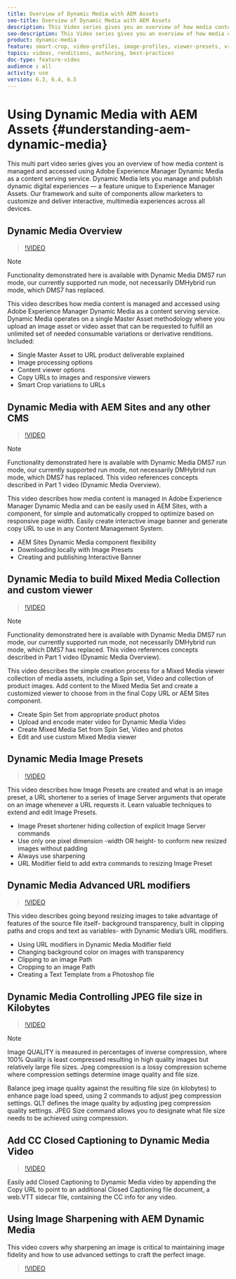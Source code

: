 ```yaml
---
title: Overview of Dynamic Media with AEM Assets
seo-title: Overview of Dynamic Media with AEM Assets
description: This Video series gives you an overview of how media content is managed and accessed using Adobe Experience Manager Dynamic Media as a content serving service. Dynamic Media lets you manage and publish dynamic digital experiences — a feature unique to Experience Manager Assets. Our framework and suite of components allow marketers to customize and deliver interactive, multimedia experiences across all devices.
seo-description: This Video series gives you an overview of how media content is managed and accessed using Adobe Experience Manager Dynamic Media as a content serving service. Dynamic Media lets you manage and publish dynamic digital experiences — a feature unique to Experience Manager Assets. Our framework and suite of components allow marketers to customize and deliver interactive, multimedia experiences across all devices.
product: dynamic-media
feature: smart-crop, video-profiles, image-profiles, viewer-presets, vr-360, sets
topics: videos, renditions, authoring, best-practices
doc-type: feature-video
audience : all
activity: use
version: 6.3, 6.4, 6.5
---
```


# Using Dynamic Media with AEM Assets {#understanding-aem-dynamic-media}

This multi part video series gives you an overview of how media content is managed and accessed using Adobe Experience Manager Dynamic Media as a content serving service. Dynamic Media lets you manage and publish dynamic digital experiences — a feature unique to Experience Manager Assets. Our framework and suite of components allow marketers to customize and deliver interactive, multimedia experiences across all devices.

## Dynamic Media Overview

>[!VIDEO](https://video.tv.adobe.com/v/27144/?quality=9&learn=on)

>[!NOTE]
>
>Functionality demonstrated here is available with Dynamic Media DMS7 run mode, our currently supported run mode, not necessarily DMHybrid run mode, which DMS7 has replaced.

This video describes how media content is managed and accessed using Adobe Experience Manager Dynamic Media as a content serving service. Dynamic Media operates on a single Master Asset methodology where you upload an image asset or video asset that can be requested to fulfill an unlimited set of needed consumable variations or derivative renditions. Included:

* Single Master Asset to URL product deliverable explained
* Image processing options
* Content viewer options
* Copy URLs to images and responsive viewers
* Smart Crop variations to URLs

## Dynamic Media with AEM Sites and any other CMS

>[!VIDEO](https://video.tv.adobe.com/v/27145/?quality=9&learn=on)

>[!NOTE]
>
>Functionality demonstrated here is available with Dynamic Media DMS7 run mode, our currently supported run mode, not necessarily DMHybrid run mode, which DMS7 has replaced. This video references concepts described in Part 1 video (Dynamic Media Overview).

This video describes how media content is managed in Adobe Experience Manager Dynamic Media and can be easily used in AEM Sites, with a component, for simple and automatically cropped to optimize based on responsive page width. Easily create interactive image banner and generate copy URL to use in any Content Management System.

* AEM Sites Dynamic Media component flexibility
* Downloading locally with Image Presets
* Creating and publishing Interactive Banner

## Dynamic Media to build Mixed Media Collection and custom viewer

>[!VIDEO](https://video.tv.adobe.com/v/27146/?quality=9&learn=on)

>[!NOTE]
>
>Functionality demonstrated here is available with Dynamic Media DMS7 run mode, our currently supported run mode, not necessarily DMHybrid run mode, which DMS7 has replaced. This video references concepts described in Part 1 video (Dynamic Media Overview).

This video describes the simple creation process for a Mixed Media viewer collection of media assets, including a Spin set, Video and collection of product images. Add content to the Mixed Media Set and create a customized viewer to choose from in the final Copy URL or AEM Sites component.

* Create Spin Set from appropriate product photos
* Upload and encode mater video for Dynamic Media Video
* Create Mixed Media Set from Spin Set, Video and photos
* Edit and use custom Mixed Media viewer

## Dynamic Media Image Presets

>[!VIDEO](https://video.tv.adobe.com/v/27320/?quality=9&learn=on)

This video describes how Image Presets are created and what is an image preset, a URL shortener to a series of Image Server arguments that operate on an image whenever a URL requests it. Learn valuable techniques to extend and edit Image Presets.

* Image Preset shortener hiding collection of explicit Image Server commands
* Use only one pixel dimension -width OR height- to conform new resized images without padding
* Always use sharpening
* URL Modifier field to add extra commands to resizing Image Preset

## Dynamic Media Advanced URL modifiers

>[!VIDEO](https://video.tv.adobe.com/v/27319/?quality=9&learn=on)

This video describes going beyond resizing images to take advantage of features of the source file itself- background transparency, built in clipping paths and crops and text as variables- with Dynamic Media’s URL modifiers.

* Using URL modifiers in Dynamic Media Modifier field
* Changing background color on images with transparency
* Clipping to an image Path
* Cropping to an image Path
* Creating a Text Template from a Photoshop file

## Dynamic Media Controlling JPEG file size in Kilobytes

>[!VIDEO](https://video.tv.adobe.com/v/27404/?quality=9&learn=on)


>[!NOTE]
>
>Image QUALITY is measured in percentages of inverse compression, where 100% Quality is least compressed resulting in high quality images but relatively large file sizes. Jpeg compression is a lossy compression scheme where compression settings determine image quality and file size.

Balance jpeg image quality against the resulting file size (in kilobytes) to enhance page load speed, using 2 commands to adjust jpeg compression settings. QLT defines the image quality by adjusting jpeg compression quality settings. JPEG Size command allows you to designate what file size needs to be achieved using compression.

## Add CC Closed Captioning to Dynamic Media Video

>[!VIDEO](https://video.tv.adobe.com/v/28074/?quality=9&learn=on)

Easily add Closed Captioning to Dynamic Media video by appending the Copy URL to point to an additional Closed Captioning file document, a web.VTT sidecar file, containing the CC info for any video.

## Using Image Sharpening with AEM Dynamic Media

This video covers why sharpening an image is critical to maintaining image fidelity and how to use advanced settings to craft the perfect image.

>[!VIDEO](https://demos-pub.assetsadobe.com/etc/dam/viewers/s7viewers/html5/VideoViewer.html?asset=%2Fcontent%2Fdam%2Fdm-public-facing-upgrade-portal-video%2F04_DynamicImagery_AdvancedSettings_071917_BH.mp4&config=/etc/dam/presets/viewer/Video_social&serverUrl=https%3A%2F%2Fadobedemo62-h.assetsadobe.com%2Fis%2Fimage%2F&contenturl=%2F&config2=/etc/dam/presets/analytics&videoserverurl=https://gateway-na.assetsadobe.com/DMGateway/public/demoCo&posterimage=/content/dam/dm-public-facing-upgrade-portal-video/04_DynamicImagery_AdvancedSettings_071917_BH.mp4)
